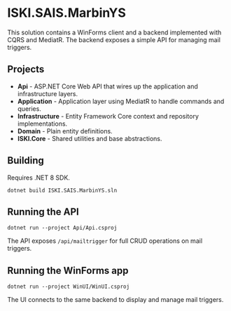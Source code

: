 # ISKI.SAIS.MarbinYS

This solution contains a WinForms client and a backend implemented with CQRS and MediatR. The backend exposes a simple API for managing mail triggers.

## Projects

- **Api** - ASP.NET Core Web API that wires up the application and infrastructure layers.
- **Application** - Application layer using MediatR to handle commands and queries.
- **Infrastructure** - Entity Framework Core context and repository implementations.
- **Domain** - Plain entity definitions.
- **ISKI.Core** - Shared utilities and base abstractions.

## Building

Requires .NET 8 SDK.

```
dotnet build ISKI.SAIS.MarbinYS.sln
```

## Running the API

```
dotnet run --project Api/Api.csproj
```

The API exposes `/api/mailtrigger` for full CRUD operations on mail triggers.

## Running the WinForms app

```
dotnet run --project WinUI/WinUI.csproj
```

The UI connects to the same backend to display and manage mail triggers.
